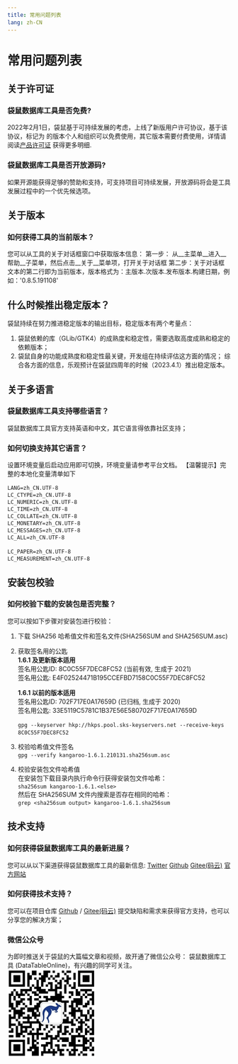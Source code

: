```yaml
---
title: 常用问题列表
lang: zh-CN
---
```


# 常用问题列表

## 关于许可证
### 袋鼠数据库工具是否免费?
2022年2月1日，袋鼠基于可持续发展的考虑，上线了新版用户许可协议，基于该协议，标记为<Badge text="Dev" /> <Badge text="Beta"/>的版本个人和组织可以免费使用，其它版本需要付费使用，详情请阅读[产品许可证](../license/service-agreement.md) 获得更多明细.

### 袋鼠数据库工具是否开放源码?
如果开源能获得足够的赞助和支持，可支持项目可持续发展，开放源码将会是工具发展过程中的一个优先候选项。

## 关于版本
### 如何获得工具的当前版本？
您可以从工具的关于对话框窗口中获取版本信息：
第一步： 从__主菜单__进入__帮助__子菜单，然后点击__关于__菜单项，打开关于对话框
第二步：关于对话框文本的第二行即为当前版本，版本格式为：主版本.次版本.发布版本.构建日期，例如：'0.8.5.191108'

## 什么时候推出稳定版本？
袋鼠持续在努力推进稳定版本的输出目标，稳定版本有两个考量点：
1. 袋鼠依赖的库（GLib/GTK4）的成熟度和稳定性，需要选取高度成熟和稳定的依赖版本；
2. 袋鼠自身的功能成熟度和稳定性最关键，开发组在持续评估这方面的情况；
综合各方面的信息，乐观预计在袋鼠四周年的时候（2023.4.1）推出稳定版本。

## 关于多语言
### 袋鼠数据库工具支持哪些语言？
袋鼠数据库工具官方支持英语和中文，其它语言得依靠社区支持；

### 如何切换支持其它语言？
设置环境变量后启动应用即可切换，环境变量请参考平台文档。
【温馨提示】完整的本地化变量清单如下
```
LANG=zh_CN.UTF-8
LC_CTYPE=zh_CN.UTF-8
LC_NUMERIC=zh_CN.UTF-8
LC_TIME=zh_CN.UTF-8
LC_COLLATE=zh_CN.UTF-8
LC_MONETARY=zh_CN.UTF-8
LC_MESSAGES=zh_CN.UTF-8
LC_ALL=zh_CN.UTF-8

LC_PAPER=zh_CN.UTF-8
LC_MEASUREMENT=zh_CN.UTF-8
```

## 安装包校验
### 如何校验下载的安装包是否完整？
您可以按如下步骤对安装包进行校验：
1. 下载 SHA256 哈希值文件和签名文件(SHA256SUM and SHA256SUM.asc)
2. 获取签名用的公匙<br/>
    __1.6.1 及更新版本适用__<br/>
    签名用公匙ID: 8C0C55F7DEC8FC52 (当前有效, 生成于 2021)<br/>
    签名用公匙: E4F02524471B195CCEFBD7158C0C55F7DEC8FC52 <br/>

    __1.6.1 以前的版本适用__<br/>
    签名用公匙ID: 702F717E0A17659D (已归档, 生成于 2020)<br/>
    签名用公匙: 33E5119C5781C1B37E56E580702F717E0A17659D <br/>

    `gpg --keyserver hkp://hkps.pool.sks-keyservers.net --receive-keys 8C0C55F7DEC8FC52`

3. 校验哈希值文件签名<br/>
`gpg --verify kangaroo-1.6.1.210131.sha256sum.asc`

4. 校验安装包文件哈希值<br/>
在安装包下载目录内执行命令行获得安装包文件哈希：<br/>
`sha256sum kangaroo-1.6.1.<else>` <br/>
然后在 SHA256SUM 文件内搜索是否存在相同的哈希：<br/>
`grep <sha256sum output> kangaroo-1.6.1.sha256sum`


## 技术支持
### 如何获得袋鼠数据库工具的最新进展？
您可以从以下渠道获得袋鼠数据库工具的最新信息:
[Twitter](https://twitter.com/Kangaroo)
[Github](https://github.com/dbkangaroo/kangaroo)
[Gitee(码云)](https://gitee.com/dbkangaroo/kangaroo)
[官方网站](https://www.datatable.online/zh/)

### 如何获得技术支持？
您可以在项目仓库 [Github](https://github.com/dbkangaroo/kangaroo) / 
[Gitee(码云)](https://gitee.com/dbkangaroo/kangaroo) 提交缺陷和需求来获得官方支持，也可以分享您的解决方案；


### 微信公众号
为即时推送关于袋鼠的大篇幅文章和视频，故开通了微信公众号： 袋鼠数据库工具 (DataTableOnline)，有兴趣的同学可关注。 <br/>
![袋鼠微信公众号](../images/kangaroo_mp.png)

<Vssue :issue-id="3" :title="$title" />
